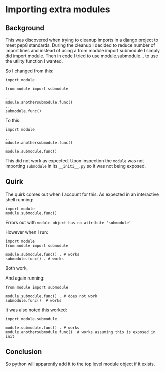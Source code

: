 # Importing extra modules

## Background

This was discovered when trying to cleanup imports in a django project to meet pep8 standards. During the cleanup I decided to reduce number of import lines and instead of using a from module import submodule I simply did import module. Then in code I tried to use module.submodule... to use the utility function I wanted.

So I changed from this:

```
import module

from module import submodule

...
mdoule.anothersubmodule.func()
...
submodule.func()

```

To this:
```
import module

...
mdoule.anothersubmodule.func()
...
module.submodule.func()

```

This did not work as expected. Upon inspection the `module` was not importing `submodule` in its `__initi__.py` so it was not being exposed. 

## Quirk

The quirk comes out when I account for this. As expected in an interactive shell running:
```
import module
module.submodule.func()
```
Errors out with `module object has no attribute 'submodule'`

However when I run:
```
import module
from module import submodule

module.submodule.func() . # works
submodule.func() . # works
```
Both work,

And again running:
```
from module import submodule

module.submodule.func() . # does not work
submodule.func()  # works
```

It was also noted this worked:
```
import module.submodule

module.submodule.func() . # works
module.anothersubmodule.func()  # works assuming this is exposed in init
```

## Conclusion
So python will apparently add it to the top level module object if it exists.

